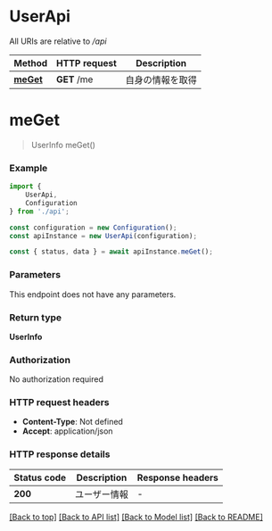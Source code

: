 # UserApi

All URIs are relative to */api*

|Method | HTTP request | Description|
|------------- | ------------- | -------------|
|[**meGet**](#meget) | **GET** /me | 自身の情報を取得|

# **meGet**
> UserInfo meGet()


### Example

```typescript
import {
    UserApi,
    Configuration
} from './api';

const configuration = new Configuration();
const apiInstance = new UserApi(configuration);

const { status, data } = await apiInstance.meGet();
```

### Parameters
This endpoint does not have any parameters.


### Return type

**UserInfo**

### Authorization

No authorization required

### HTTP request headers

 - **Content-Type**: Not defined
 - **Accept**: application/json


### HTTP response details
| Status code | Description | Response headers |
|-------------|-------------|------------------|
|**200** | ユーザー情報 |  -  |

[[Back to top]](#) [[Back to API list]](../README.md#documentation-for-api-endpoints) [[Back to Model list]](../README.md#documentation-for-models) [[Back to README]](../README.md)


